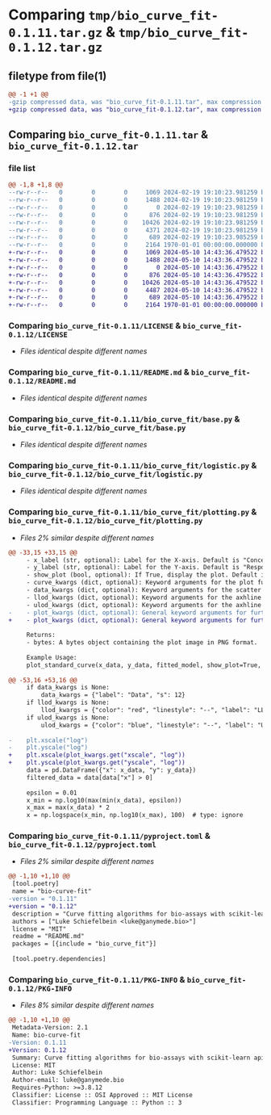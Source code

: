 # Comparing `tmp/bio_curve_fit-0.1.11.tar.gz` & `tmp/bio_curve_fit-0.1.12.tar.gz`

## filetype from file(1)

```diff
@@ -1 +1 @@
-gzip compressed data, was "bio_curve_fit-0.1.11.tar", max compression
+gzip compressed data, was "bio_curve_fit-0.1.12.tar", max compression
```

## Comparing `bio_curve_fit-0.1.11.tar` & `bio_curve_fit-0.1.12.tar`

### file list

```diff
@@ -1,8 +1,8 @@
--rw-r--r--   0        0        0     1069 2024-02-19 19:10:23.981259 bio_curve_fit-0.1.11/LICENSE
--rw-r--r--   0        0        0     1488 2024-02-19 19:10:23.981259 bio_curve_fit-0.1.11/README.md
--rw-r--r--   0        0        0        0 2024-02-19 19:10:23.981259 bio_curve_fit-0.1.11/bio_curve_fit/__init__.py
--rw-r--r--   0        0        0      876 2024-02-19 19:10:23.981259 bio_curve_fit-0.1.11/bio_curve_fit/base.py
--rw-r--r--   0        0        0    10426 2024-02-19 19:10:23.981259 bio_curve_fit-0.1.11/bio_curve_fit/logistic.py
--rw-r--r--   0        0        0     4371 2024-02-19 19:10:23.981259 bio_curve_fit-0.1.11/bio_curve_fit/plotting.py
--rw-r--r--   0        0        0      689 2024-02-19 19:10:23.985259 bio_curve_fit-0.1.11/pyproject.toml
--rw-r--r--   0        0        0     2164 1970-01-01 00:00:00.000000 bio_curve_fit-0.1.11/PKG-INFO
+-rw-r--r--   0        0        0     1069 2024-05-10 14:43:36.479522 bio_curve_fit-0.1.12/LICENSE
+-rw-r--r--   0        0        0     1488 2024-05-10 14:43:36.479522 bio_curve_fit-0.1.12/README.md
+-rw-r--r--   0        0        0        0 2024-05-10 14:43:36.479522 bio_curve_fit-0.1.12/bio_curve_fit/__init__.py
+-rw-r--r--   0        0        0      876 2024-05-10 14:43:36.479522 bio_curve_fit-0.1.12/bio_curve_fit/base.py
+-rw-r--r--   0        0        0    10426 2024-05-10 14:43:36.479522 bio_curve_fit-0.1.12/bio_curve_fit/logistic.py
+-rw-r--r--   0        0        0     4487 2024-05-10 14:43:36.479522 bio_curve_fit-0.1.12/bio_curve_fit/plotting.py
+-rw-r--r--   0        0        0      689 2024-05-10 14:43:36.479522 bio_curve_fit-0.1.12/pyproject.toml
+-rw-r--r--   0        0        0     2164 1970-01-01 00:00:00.000000 bio_curve_fit-0.1.12/PKG-INFO
```

### Comparing `bio_curve_fit-0.1.11/LICENSE` & `bio_curve_fit-0.1.12/LICENSE`

 * *Files identical despite different names*

### Comparing `bio_curve_fit-0.1.11/README.md` & `bio_curve_fit-0.1.12/README.md`

 * *Files identical despite different names*

### Comparing `bio_curve_fit-0.1.11/bio_curve_fit/base.py` & `bio_curve_fit-0.1.12/bio_curve_fit/base.py`

 * *Files identical despite different names*

### Comparing `bio_curve_fit-0.1.11/bio_curve_fit/logistic.py` & `bio_curve_fit-0.1.12/bio_curve_fit/logistic.py`

 * *Files identical despite different names*

### Comparing `bio_curve_fit-0.1.11/bio_curve_fit/plotting.py` & `bio_curve_fit-0.1.12/bio_curve_fit/plotting.py`

 * *Files 2% similar despite different names*

```diff
@@ -33,15 +33,15 @@
     - x_label (str, optional): Label for the X-axis. Default is "Concentration".
     - y_label (str, optional): Label for the Y-axis. Default is "Response".
     - show_plot (bool, optional): If True, display the plot. Default is False.
     - curve_kwargs (dict, optional): Keyword arguments for the plot function for the fitted curve. Default is {'label': 'Fitted curve', 'color': 'red'}.
     - data_kwargs (dict, optional): Keyword arguments for the scatter function for data points. Default is {'label': 'Data', 's': 12}.
     - llod_kwargs (dict, optional): Keyword arguments for the axhline function for the Lower Limit of Detection line. Default is {'color': 'red', 'linestyle': '--', 'label': 'LLOD'}.
     - ulod_kwargs (dict, optional): Keyword arguments for the axhline function for the Upper Limit of Detection line. Default is {'color': 'blue', 'linestyle': '--', 'label': 'ULOD'}.
-    - plot_kwargs (dict, optional): General keyword arguments for further plot customizations. This can include 'title_kwargs' for title properties and 'savefig_kwargs' for savefig properties, and 'formatter' for the x-axis formatter. Default is Log.
+    - plot_kwargs (dict, optional): General keyword arguments for further plot customizations. This can include 'title_kwargs' for title properties and 'savefig_kwargs' for savefig properties, 'formatter' for the x-axis formatter (Default is Log), and 'xscale' and 'yscale' for the plot scale (Default is 'log').
 
     Returns:
     - bytes: A bytes object containing the plot image in PNG format.
 
     Example Usage:
     plot_standard_curve(x_data, y_data, fitted_model, show_plot=True, curve_kwargs={'color': 'green', 'linestyle': '--'}, data_kwargs={'color': 'blue', 'marker': 'o'}, llod_kwargs={'color': 'orange'}, ulod_kwargs={'color': 'purple'})
 
@@ -53,16 +53,16 @@
     if data_kwargs is None:
         data_kwargs = {"label": "Data", "s": 12}
     if llod_kwargs is None:
         llod_kwargs = {"color": "red", "linestyle": "--", "label": "LLOD"}
     if ulod_kwargs is None:
         ulod_kwargs = {"color": "blue", "linestyle": "--", "label": "ULOD"}
 
-    plt.xscale("log")
-    plt.yscale("log")
+    plt.xscale(plot_kwargs.get("xscale", "log"))
+    plt.yscale(plot_kwargs.get("yscale", "log"))
     data = pd.DataFrame({"x": x_data, "y": y_data})
     filtered_data = data[data["x"] > 0]
 
     epsilon = 0.01
     x_min = np.log10(max(min(x_data), epsilon))
     x_max = max(x_data) * 2
     x = np.logspace(x_min, np.log10(x_max), 100)  # type: ignore
```

### Comparing `bio_curve_fit-0.1.11/pyproject.toml` & `bio_curve_fit-0.1.12/pyproject.toml`

 * *Files 2% similar despite different names*

```diff
@@ -1,10 +1,10 @@
 [tool.poetry]
 name = "bio-curve-fit"
-version = "0.1.11"
+version = "0.1.12"
 description = "Curve fitting algorithms for bio-assays with scikit-learn api"
 authors = ["Luke Schiefelbein <luke@ganymede.bio>"]
 license = "MIT"
 readme = "README.md"
 packages = [{include = "bio_curve_fit"}]
 
 [tool.poetry.dependencies]
```

### Comparing `bio_curve_fit-0.1.11/PKG-INFO` & `bio_curve_fit-0.1.12/PKG-INFO`

 * *Files 8% similar despite different names*

```diff
@@ -1,10 +1,10 @@
 Metadata-Version: 2.1
 Name: bio-curve-fit
-Version: 0.1.11
+Version: 0.1.12
 Summary: Curve fitting algorithms for bio-assays with scikit-learn api
 License: MIT
 Author: Luke Schiefelbein
 Author-email: luke@ganymede.bio
 Requires-Python: >=3.8.12
 Classifier: License :: OSI Approved :: MIT License
 Classifier: Programming Language :: Python :: 3
```

